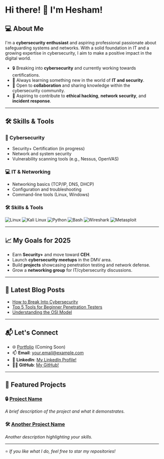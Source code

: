 # Hi there! 👋 I'm Hesham!

## 💻 About Me
I'm a **cybersecurity enthusiast** and aspiring professional passionate about safeguarding systems and networks. With a solid foundation in IT and a growing expertise in cybersecurity, I aim to make a positive impact in the digital world.

- 🔒 Breaking into **cybersecurity** and currently working towards certifications.
- 🌱 Always learning something new in the world of **IT and security**.
- 🤝 Open to **collaboration** and sharing knowledge within the cybersecurity community.
- 🎯 Aspiring to contribute to **ethical hacking**, **network security**, and **incident response**.

---

## 🛠️ Skills & Tools
### 🔐 Cybersecurity
- Security+ Certification (in progress)
- Network and system security
- Vulnerability scanning tools (e.g., Nessus, OpenVAS)

### 💻 IT & Networking
- Networking basics (TCP/IP, DNS, DHCP)
- Configuration and troubleshooting
- Command-line tools (Linux, Windows)

### 🛠️ Skills & Tools
![Linux](https://img.shields.io/badge/Linux-FCC624?style=for-the-badge&logo=linux&logoColor=black)
![Kali Linux](https://img.shields.io/badge/Kali_Linux-557C94?style=for-the-badge&logo=kalilinux&logoColor=white)
![Python](https://img.shields.io/badge/Python-3776AB?style=for-the-badge&logo=python&logoColor=white)
![Bash](https://img.shields.io/badge/Bash_Scripting-4EAA25?style=for-the-badge&logo=gnu-bash&logoColor=white)
![Wireshark](https://img.shields.io/badge/Wireshark-1679A7?style=for-the-badge&logo=wireshark&logoColor=white)
![Metasploit](https://img.shields.io/badge/Metasploit-007ACC?style=for-the-badge&logo=windows-terminal&logoColor=white)

---

## 📈 My Goals for 2025
- Earn **Security+** and move toward **CEH**.
- Launch **cybersecurity meetups** in the DMV area.
- Build **projects** showcasing penetration testing and network defense.
- Grow a **networking group** for IT/cybersecurity discussions.

---

## 📝 Latest Blog Posts
<!-- BLOG-POST-LIST:START -->
- [How to Break Into Cybersecurity](https://yourblog.com/how-to-break-into-cybersecurity)
- [Top 5 Tools for Beginner Penetration Testers](https://yourblog.com/top-5-tools-for-pentesters)
- [Understanding the OSI Model](https://yourblog.com/understanding-osi-model)
<!-- BLOG-POST-LIST:END -->

---

## 📬 Let's Connect
- 🌐 [Portfolio](https://yourportfolio.com) (Coming Soon)
- 📫 **Email**: your.email@example.com
- 💼 **LinkedIn**: [My LinkedIn Profile!](https://linkedin.com/in/heshamelhamdani)
- 🧑‍💻 **GitHub**: [My GitHub!](https://github.com/xbnh)

---

## 🌟 Featured Projects
### 🔒 [Project Name](https://github.com/yourusername/project-repo)
_A brief description of the project and what it demonstrates._

### 🛠️ [Another Project Name](https://github.com/yourusername/another-repo)
_Another description highlighting your skills._

---

⭐️ _If you like what I do, feel free to star my repositories!_
